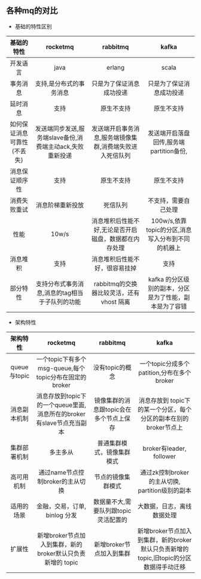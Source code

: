## 各种mq的对比


- 基础的特性区别

|基础的特性|rocketmq| rabbitmq|kafka|
|:------:|:------:|:-------:|:-------:|
|开发语言| java |erlang|scala|
|事务消息| 支持,是分布式的事务消息 |只是为了保证消息成功投递|只是为了保证消息成功投递|
|延时消息| 支持 |原生不支持|原生不支持|
|如何保证消息可靠性(不丢失)| 发送端同步发送,服务端slave备份,消费端主动ack,失败重新投递 |发送端开启事务消息,服务端镜像集群,消费端失败进入死信队列|发送端开启落盘回传,服务端partition备份,|
|消息保证顺序性| 支持 |原生不支持|原生不支持|
|消费失败重试|消息阶梯重新投放 |死信队列|不支持，需要自己处理|
|性能|10w/s |消息堆积后性能不好,无论是否开启磁盘，数据都在内存处理|100w/s,依靠topic的分区,消息写入分布到不同的机器上|
|消息堆积|支持|消息堆积后性能不好，很容易挂掉|支持|
|部分特性|支持分布式事务消息,消息的tag相当于子队列的功能|rabbitmq的交换器比较灵活，还有 vhost 隔离|kafka 的分区级别的副本，分区是为了性能，副本是为了容错|


- 架构特性

|架构特性|rocketmq| rabbitmq|kafka|
|:------:|:------:|:-------:|:-------:|
|queue与topic| 一个topic下有多个msg-queue,每个topic分布在固定的broker |没有topic的概念|一个topic分成多个patition,分布在多个broker|
|消息副本机制| 消息存放到topic下的一个queue里面,消息所在的broker有slave节点充当副本 |镜像集群的消息跟topic会在多个节点上保存|消息存放到 topic下的某一个分区，每个分区的副本在别的broker节点上|
|集群部署机制|多主多从|普通集群模式，镜像集群模式|broker有leader, follower|
|高可用机制|通过name节点控制broker的主从切换|节点的镜像集群模式|通过zk控制broker的主从切换, partition级别的副本|
|适用的场景|金融，交易，订单, binlog 分发|数据量不大,需要队列跟topic灵活配置的|大数据，日志，离线数据处理|
|扩展性|新增broker节点加入到集群，新的broker默认只负责新增的 topic|新增broker节点加入到集群|新增broker节点加入到集群，新的broker默认只负责新增的 topic,旧topic的分区数据得手动迁移|




